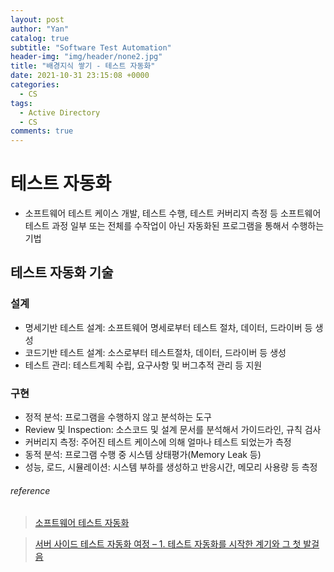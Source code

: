 ```yaml
---
layout: post
author: "Yan"
catalog: true
subtitle: "Software Test Automation"
header-img: "img/header/none2.jpg"
title: "배경지식 쌓기 - 테스트 자동화"
date: 2021-10-31 23:15:08 +0000
categories:
  - CS
tags:
  - Active Directory
  - CS
comments: true
---
```


# 테스트 자동화

- 소프트웨어 테스트 케이스 개발, 테스트 수행, 테스트 커버리지 측정 등 소프트웨어 테스트 과정 일부 또는 전체를 수작업이 아닌 자동화된 프로그램을 통해서 수행하는 기법

## 테스트 자동화 기술

### 설계

- 명세기반 테스트 설계: 소프트웨어 명세로부터 테스트 절차, 데이터, 드라이버 등 생성
- 코드기반 테스트 설계: 소스로부터 테스트절차, 데이터, 드라이버 등 생성
- 테스트 관리: 테스트계획 수립, 요구사항 및 버그추적 관리 등 지원

### 구현

- 정적 분석: 프로그램을 수행하지 않고 분석하는 도구
- Review 및 Inspection: 소스코드 및 설계 문서를 분석해서 가이드라인, 규칙 검사
- 커버리지 측정: 주어진 테스트 케이스에 의해 얼마나 테스트 되었는가 측정
- 동적 분석: 프로그램 수행 중 시스템 상태평가(Memory Leak 등)
- 성능, 로드, 시뮬레이션: 시스템 부하를 생성하고 반응시간, 메모리 사용량 등 측정

###### reference

> [소프트웨어 테스트 자동화](https://itwiki.kr/w/%EC%86%8C%ED%94%84%ED%8A%B8%EC%9B%A8%EC%96%B4_%ED%85%8C%EC%8A%A4%ED%8A%B8_%EC%9E%90%EB%8F%99%ED%99%94)

> [서버 사이드 테스트 자동화 여정 – 1. 테스트 자동화를 시작한 계기와 그 첫 발걸음](https://engineering.linecorp.com/ko/blog/server-side-test-automation-journey-1/)
